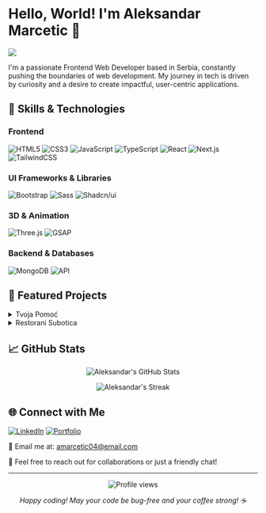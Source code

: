 # Hello, World! I'm Aleksandar Marcetic 👋

<p align="start">
  <img src="https://readme-typing-svg.herokuapp.com/?lines=Frontend+Web+Developer;Always+learning+new+things&font=Fira%20Code&width=440&height=45&color=f75c7e&vCenter=true&size=22">
</p>

I'm a passionate Frontend Web Developer based in Serbia, constantly pushing the boundaries of web development. My journey in tech is driven by curiosity and a desire to create impactful, user-centric applications.

## 🚀 Skills & Technologies

### Frontend
![HTML5](https://img.shields.io/badge/-HTML5-E34F26?style=flat-square&logo=html5&logoColor=white)
![CSS3](https://img.shields.io/badge/-CSS3-1572B6?style=flat-square&logo=css3)
![JavaScript](https://img.shields.io/badge/-JavaScript-F7DF1E?style=flat-square&logo=javascript&logoColor=black)
![TypeScript](https://img.shields.io/badge/-TypeScript-007ACC?style=flat-square&logo=typescript&logoColor=white)
![React](https://img.shields.io/badge/-React-61DAFB?style=flat-square&logo=react&logoColor=black)
![Next.js](https://img.shields.io/badge/-Next.js-000000?style=flat-square&logo=next.js)
![TailwindCSS](https://img.shields.io/badge/-TailwindCSS-38B2AC?style=flat-square&logo=tailwind-css&logoColor=white)

### UI Frameworks & Libraries
![Bootstrap](https://img.shields.io/badge/-Bootstrap-7952B3?style=flat-square&logo=bootstrap&logoColor=white)
![Sass](https://img.shields.io/badge/-Sass-CC6699?style=flat-square&logo=sass&logoColor=white)
![Shadcn/ui](https://img.shields.io/badge/-Shadcn/ui-000000?style=flat-square&logo=shadcnui&logoColor=white)

### 3D & Animation
![Three.js](https://img.shields.io/badge/-Three.js-000000?style=flat-square&logo=three.js)
![GSAP](https://img.shields.io/badge/-GSAP-88CE02?style=flat-square&logo=greensock&logoColor=white)

### Backend & Databases
![MongoDB](https://img.shields.io/badge/-MongoDB-47A248?style=flat-square&logo=mongodb&logoColor=white)
![API](https://img.shields.io/badge/-API-00000F?style=flat-square&logo=fastapi)

## 🌟 Featured Projects

<details>
<summary>Tvoja Pomoć</summary>

- Description: Tvoja Pomoć je online platforma koja povezuje ljude kojima je potrebna pomoć sa onima koji nude svoje usluge. Cilj je olakšati pronalaženje pomoćnika za razne male poslove, od kućnih popravki do pomoći u dvorištu.
- Tech Stack: React, Next.js, TailwindCSS, MongoDB, Shadcn/ui
- [GitHub Repo](https://github.com/CojaDev/Tvoja-Pomoc)
- [Live Demo](https://tvojapomoc.vercel.app)

</details>

<details>
<summary>Restorani Subotica</summary>

- Description: Restorani Subotica is a web platform showcasing various restaurants in Subotica. Users can browse through a curated list of restaurants, view detailed information about each one, and make reservations directly through the website.
- Tech Stack: React, Next.js, TailwindCSS
- [GitHub Repo](https://github.com/CojaDev/Restorani_Subotica2)
- [Live Demo](https://restoranisubotica.vercel.app)

</details>

## 📈 GitHub Stats

<p align="center">
  <img src="https://github-readme-stats.vercel.app/api?username=CojaDev&show_icons=true&theme=radical" alt="Aleksandar's GitHub Stats" />
</p>

<p align="center">
  <img src="https://github-readme-streak-stats.herokuapp.com/?user=CojaDev&theme=radical" alt="Aleksandar's Streak" />
</p>

## 🌐 Connect with Me

[![LinkedIn](https://img.shields.io/badge/-LinkedIn-0077B5?style=flat-square&logo=LinkedIn&logoColor=white)](https://www.linkedin.com/in/aleksandar-marcetic-b47483202/)
[![Portfolio](https://img.shields.io/badge/-Portfolio-000000?style=flat-square&logo=react&logoColor=white)](https://portfolio-coja.vercel.app/)

📧 Email me at: amarcetic04@email.com

💬 Feel free to reach out for collaborations or just a friendly chat!

---

<p align="center">
  <img src="https://komarev.com/ghpvc/?username=CojaDev&color=blueviolet" alt="Profile views" />
</p>

<p align="center">
  <i>Happy coding! May your code be bug-free and your coffee strong! ☕️</i>
</p>
